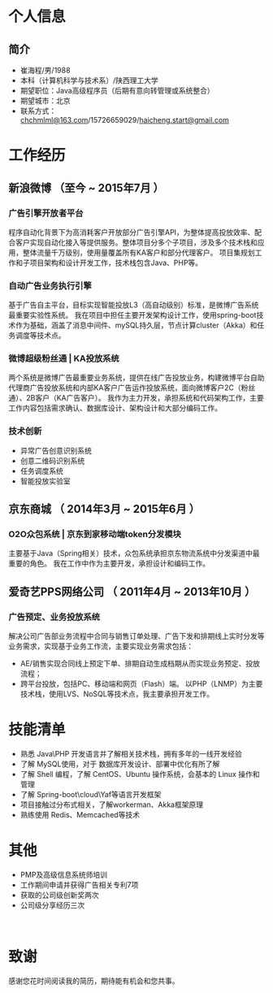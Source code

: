 # 个人信息
## 简介
- 崔海程/男/1988
- 本科（计算机科学与技术系）/陕西理工大学
- 期望职位：Java高级程序员（后期有意向转管理或系统整合）
- 期望城市：北京
- 联系方式：chchmlml@163.com/15726659029/haicheng.start@gmail.com

# 工作经历
## 新浪微博 （至今 ~ 2015年7月 ）

### 广告引擎开放者平台
程序自动化背景下为高消耗客户开放部分广告引擎API，为整体提高投放效率、配合客户实现自动化接入等提供服务。整体项目分多个子项目，涉及多个技术栈和应用，整体流量千万级别，使用量覆盖所有KA客户和部分代理客户。
项目集规划工作和子项目架构和设计开发工作，技术栈包含Java、PHP等。

### 自动广告业务执行引擎
基于广告自主平台，目标实现智能投放L3（高自动级别）标准，是微博广告系统最重要实验性系统。
我在项目中担任主要开发架构设计工作，使用spring-boot技术作为基础，涵盖了消息中间件、mySQL持久层，节点计算cluster（Akka）和任务调度等技术点。

### 微博超级粉丝通 | KA投放系统
两个系统是微博广告最重要业务系统，提供在线广告投放业务，构建微博平台自助代理商广告投放系统和内部KA客户广告运作投放系统，面向微博客户2C（粉丝通）、2B客户（KA广告客户）。
我作为主力开发，承担系统和代码架构工作，主要工作内容包括需求确认、数据库设计、架构设计和大部分编码工作。

### 技术创新
- 异常广告创意识别系统
- 创意二维码识别系统
- 任务调度系统
- 智能投放实验室
  
## 京东商城 （ 2014年3月 ~ 2015年6月 ）
### O2O众包系统 | 京东到家移动端token分发模块
主要基于Java（Spring相关）技术，众包系统承担京东物流系统中分发渠道中最重要的角色。
我在工作中作为主要开发，承担设计和编码工作。
  
## 爱奇艺PPS网络公司 （ 2011年4月 ~ 2013年10月 ）
### 广告预定、业务投放系统
解决公司广告部业务流程中合同与销售订单处理、广告下发和排期线上实时分发等业务需求，实现基于业务工作流，主要实现业务需求包括：
- AE/销售实现合同线上预定下单、排期自动生成档期从而实现业务预定、投放流程；
- 跨平台投放，包括PC、移动端和网页（Flash）端。
以PHP（LNMP）为主要技术栈，使用LVS、NoSQL等技术点，我主要承担开发工作。

# 技能清单
- 熟悉 Java\PHP 开发语言并了解相关技术栈，拥有多年的一线开发经验
- 了解 MySQL使用，对于 数据库开发设计、部署中优化有所了解
- 了解 Shell 编程，了解 CentOS、Ubuntu 操作系统，会基本的 Linux 操作和管理
- 了解 Spring-boot\cloud\Yaf等语言开发框架
- 项目接触过分布式相关，了解workerman、Akka框架原理
- 熟练使用 Redis、Memcached等技术
      
# 其他
- PMP及高级信息系统师培训
- 工作期间申请并获得广告相关专利7项
- 获取的公司级创新奖两次
- 公司级分享经历三次

      
# 致谢
感谢您花时间阅读我的简历，期待能有机会和您共事。






